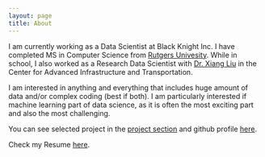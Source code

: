 ```yaml
---
layout: page
title: About
---
```


I am currently working as a Data Scientist at Black Knight Inc. I have completed MS in Computer Science from [Rutgers Univesity](https://www.rutgers.edu). While in school, I also worked as a Research Data Scientist with [Dr. Xiang Liu](https://cee.rutgers.edu/fac/xiang-liu) in the Center for Advanced Infrastructure and Transportation.

I am interested in anything and everything that includes huge amount of data and/or complex coding (best if both). I am particularly interested if machine learning part of data science, as it is often the most exciting part and also the most challenging.

You can see selected project in the [project section](/projects) and github profile [here](https://github.com/xitizzz).

Check my Resume [here](https://xitizzz.github.io/assets/Kshitij_Shah_Resume_2018.pdf).

